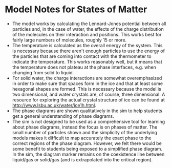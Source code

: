 Model Notes for States of Matter
================================

+ The model works by calculating the Lennard-Jones potential between all particles and, in the case of water, the
effects of the charge distribution of the molecules on their interaction and positions.  This works best for fairly
large numbers of molecules, roughly 15 or more.
+ The temperature is calculated as the overall energy of the system.  This is necessary because there aren't enough
particles to use the energy of the particles that are coming into contact with the thermometer to indicate the
temperature.  This works reasonably well, but it means that the temperature does not plateau at the phase interfaces,
e.g. when changing from solid to liquid.
+ For solid water, the charge interactions are somewhat overemphasized in order to make sure that spaces form in the ice
and that at least some hexagonal shapes are formed.  This is necessary because the model is two dimensional, and
water crystals are, of course, three dimensional.  A resource for exploring the actual crystal structure of ice can be
found at http://www.lsbu.ac.uk/water/ice1h.html.
+ The phase diagrams are shown qualitatively in the sim to help students get a general understanding of phase
diagrams.
+ The sim is not designed to be used as a comprehensive tool for learning about phase diagrams, instead the focus is on
phases of matter. The small number of particles shown and the simplicity of the underlying models makes it difficult to
map accurately the exact phase to the correct regions of the phase diagram. However, we felt there would be some
benefit to students being exposed to a simplified phase diagram. In the sim, the diagram marker remains on the
coexistence line between liquid/gas or solid/gas (and is extrapolated into the critical region).
